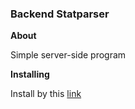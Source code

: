 ### Backend Statparser

<b align="center">About</b>

  Simple server-side program 

<b align="center">Installing</b>

  Install by this [link](https://github.com/Firewolf304/web-server/blob/main/Server%202.0/src/module%20example/example/packages.md)
